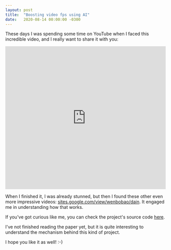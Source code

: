 ```yaml
---
layout: post
title:  "Boosting video fps using AI"
date:   2020-08-14 00:00:00 -0300
---
```


These days I was spending some time on YouTube when I faced this incredible video, and I really want to share it with you:

<iframe width="100%" height="450" src="https://www.youtube.com/embed/sFN9dzw0qH8" frameborder="0" allow="accelerometer; autoplay; clipboard-write; encrypted-media; gyroscope; picture-in-picture" allowfullscreen>
</iframe>

When I finished it, I was already stunned, but then I found these other even more impressive videos: [sites.google.com/view/wenbobao/dain](https://sites.google.com/view/wenbobao/dain). It engaged me in understanding how that works.

If you've got curious like me, you can check the project's source code [here](https://github.com/baowenbo/DAIN).

I've not finished reading the paper yet, but it is quite interesting to understand the mechanism behind this kind of project.

I hope you like it as well! :-)
